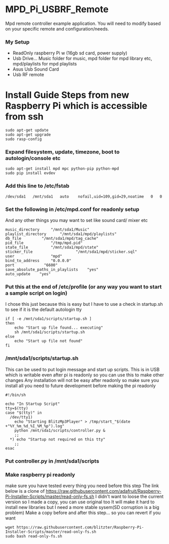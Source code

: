 # MPD_Pi_USBRF_Remote

Mpd remote controller example application.
You will need to modify based on your specific remote and configuration/needs.

### My Setup
- ReadOnly raspberry Pi w (16gb sd card, power supply)
- Usb Drive... Music folder for music, mpd folder for mpd library etc, mpd/playlists for mpd playlists
- Asus Usb Sound Card
- Usb RF remote

# Install Guide Steps from new Raspberry Pi which is accessible from ssh
```
sudo apt-get update
sudo apt-get upgrade
sudo rasp-config
```
### Expand filesystem, update, timezone, boot to autologin/console etc
```
sudo apt-get install mpd mpc python-pip python-mpd
sudo pip install evdev
```
### Add this line to /etc/fstab 
```
/dev/sda1	/mnt/sda1	auto	nofail,uid=109,gid=29,noatime	0	0	
```
### Set the following in /etc/mpd.conf for readonly setup
And any other things you may want to set like sound card/ mixer etc
```
music_directory		"/mnt/sda1/Music"
playlist_directory		"/mnt/sda1/mpd/playlists"
db_file			"/mnt/sda1/mpd/tag_cache"
pid_file			"/tmp/mpd.pid"
state_file			"/mnt/sda1/mpd/state"
sticker_file                   "/mnt/sda1/mpd/sticker.sql"
user				"mpd"
bind_to_address		"0.0.0.0"
port             "6600"
save_absolute_paths_in_playlists	"yes"
auto_update    "yes"
```
### Put this at the end of /etc/profile (or any way you want to start a sample script on login)
I chose this just because this is easy but I have to use a check in startup.sh to see if it is the default autologin tty
```
if [ -e /mnt/sda1/scripts/startup.sh ]
then
    echo "Start up file found... executing"
    sh /mnt/sda1/scripts/startup.sh
else
    echo "Start up file not found"
fi
```
### /mnt/sda1/scripts/startup.sh
This can be used to put login message and start up scripts.
This is in USB which is writable even after pi is readonly so you can use this to make other changes
Any installation will not be easy after readonly so make sure you install all you need to future development before making the pi readonly 
```
#!/bin/sh

echo "In Startup Script"
tty=$(tty)
case "$(tty)" in
  /dev/tty1) 
    echo "Starting BlitzMp3Player" > /tmp/start_"$(date +"%Y_%m_%d_%I_%M_%p").log"
    python /mnt/sda1/scripts/controller.py &
    ;;
  *) echo "Startup not required on this tty"
    ;;
esac
```
### Put controller.py in /mnt/sda1/scripts
### Make raspberry pi readonly
make sure you have tested every thing you need before this step
The link below is a clone of https://raw.githubusercontent.com/adafruit/Raspberry-Pi-Installer-Scripts/master/read-only-fs.sh
I didn't want to loose the current version so I made a copy, you can use original too 
It will make it hard to install new libraries but I need a more stable sysem(SD corruption is a big problem)
Make a copy before and after this step... so you can revert if you want
```
wget https://raw.githubusercontent.com/blitzter/Raspberry-Pi-Installer-Scripts/master/read-only-fs.sh
sudo bash read-only-fs.sh
```
